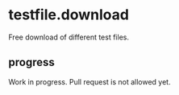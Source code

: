 # testfile.download

Free download of different test files.

## progress

Work in progress. Pull request is not allowed yet.
